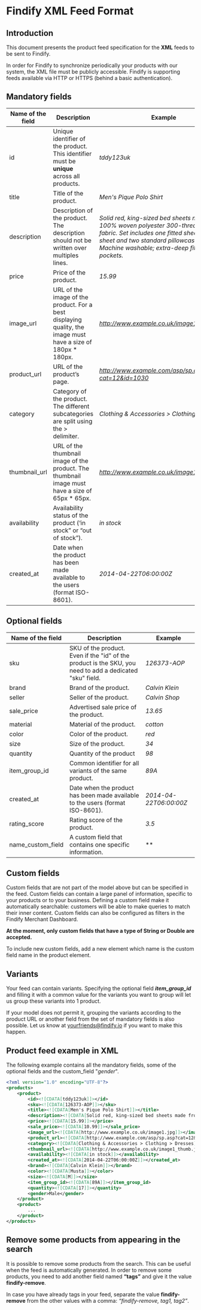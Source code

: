 # Findify XML Feed Format

## Introduction

This document presents the product feed specification for the __XML__ feeds to be sent to Findify.

In order for Findify to synchronize periodically your products with our system, the XML file must be publicly accessible. Findify is supporting feeds available via HTTP or HTTPS (behind a basic authentication).

## Mandatory fields

|Name of the field|Description|Example
|-----------------|-----------|------|
|id               |Unique identifier of the product. This identifier must be **unique** across all products.|*tddy123uk*|
|title            |Title of the product.|*Men's Pique Polo Shirt*|
|description      |Description of the product. The description should not be written over multiples lines.|*Solid red, king-sized bed sheets made from 100% woven polyester 300-thread count fabric. Set includes one fitted sheet, one flat sheet and two standard pillowcases. Machine washable; extra-deep fitted pockets.*|
|price            |Price of the product.|*15.99*|
|image_url        |URL of the image of the product. For a best displaying quality, the image must have a size of 180px * 180px.|*http://www.example.co.uk/image1.jpg*|
|product_url      |URL of the product’s page.|*http://www.example.com/asp/sp.asp?cat=12&id=1030*|
|category          |Category of the product. The different subcategories are split using the > delimiter.|*Clothing & Accessories > Clothing > Dresses*|
|thumbnail_url    |URL of the thumbnail image of the product. The thumbnail image must have a size of 65px * 65px.|*http://www.example.co.uk/image1_thumb.jpg*|
|availability     |Availability status of the product (‘in stock” or “out of stock”).|*in stock*|
|created_at       |Date when the product has been made available to the users (format ISO-8601).|*2014-04-22T06:00:00Z*|


## Optional fields

|Name of the field|Description|Example
|-----------------|-----------|------|
|sku              |SKU of the product. Even if the "id" of the product is the SKU, you need to add a dedicated "sku" field.|*126373-AOP*|
|brand            |Brand of the product.|*Calvin Klein*|
|seller           |Seller of the product.|*Calvin Shop*|
|sale_price       |Advertised sale price of the product.|*13.65*|
|material         |Material of the product.|*cotton*|
|color            |Color of the product.|*red*|
|size             |Size of the product.|*34*|
|quantity         |Quantity of the product|*98*|
|item_group_id    |Common identifier for all variants of the same product.|*89A*|
|created_at       |Date when the product has been made available to the users (format ISO-8601).|*2014-04-22T06:00:00Z*|
|rating_score     |Rating score of the product.|*3.5*|
|name_custom_field|A custom field that contains one specific information.|**|

## Custom fields

Custom fields that are not part of the model above but can be specified in the feed. Custom fields can contain a large panel of information, specific to your products or to your business. Defining a custom field make it automatically searchable: customers will be able to make queries to match their inner content. Custom fields can also be configured as filters in the Findify Merchant Dashboard.

__At the moment, only custom fields that have a type of **String** or **Double** are accepted.__

To include new custom fields, add a new element which name is the custom field name in the product element.

## Variants

Your feed can contain variants. Specifying the optional field __*item_group_id*__ and filling it with a common value for the variants you want to group will let us group these variants into 1 product.

If your model does not permit it, grouping the variants according to the product URL or another field from the set of mandatory fields is also possible. Let us know at yourfriends@findify.io if you want to make this happen.

## Product feed example in XML

The following example contains all the mandatory fields, some of the optional fields and the custom_field "*gender*".

```xml
<?xml version="1.0" encoding="UTF-8"?>
<products>
	<product>
		<id><![CDATA[tddy123uk]]></id>
		<sku><![CDATA[126373-AOP]]></sku>
		<title><![CDATA[Men's Pique Polo Shirt]]></title>
		<description><![CDATA[Solid red, king-sized bed sheets made from 100% woven polyester 300-thread count fabric. Set includes one fitted sheet, one flat sheet and two standard pillowcases. Machine washable; extra-deep fitted pockets.]]></description>
		<price><![CDATA[15.99]]></price>
		<sale_price><![CDATA[10.99]]></sale_price>
		<image_url><![CDATA[http://www.example.co.uk/image1.jpg]]></image_url>
		<product_url><![CDATA[http://www.example.com/asp/sp.asp?cat=12&id=1030]]></product_url>
		<category><![CDATA[Clothing & Accessories > Clothing > Dresses]]></category>
		<thumbnail_url><![CDATA[http://www.example.co.uk/image1_thumb.jpg]]></thumbnail_url>
		<availability><![CDATA[in stock]]></availability>
		<created_at><![CDATA[2014-04-22T06:00:00Z]]></created_at>
		<brand><![CDATA[Calvin Klein]]></brand>
		<color><![CDATA[Musta]]></color>
		<size><![CDATA[M]]></size>
		<item_group_id><![CDATA[89A]]></item_group_id>
		<quantity><![CDATA[17]]></quantity>
		<gender>Male</gender>
	</product>
	<product>
		...
	</product>
</products>
```

## Remove some products from appearing in the search

It is possible to remove some products from the search. This can be useful when the feed is automatically generated. In order to remove some products, you need to add another field named __“tags”__ and give it the value **findify-remove**. 

In case you have already tags in your feed, separate the value __findify-remove__ from the other values with a comma: _“findify-remove, tag1, tag2”_.
